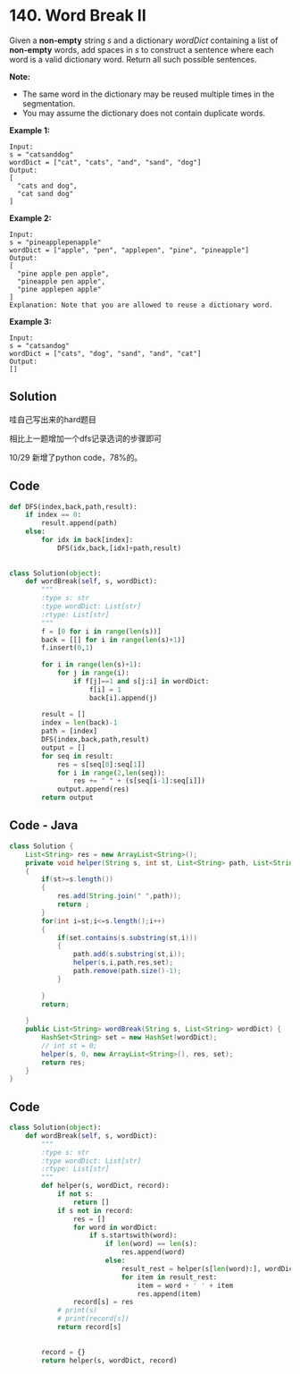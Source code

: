 # 140. Word Break II

Given a **non-empty** string *s* and a dictionary *wordDict* containing a list of **non-empty** words, add spaces in *s* to construct a sentence where each word is a valid dictionary word. Return all such possible sentences.

**Note:**

- The same word in the dictionary may be reused multiple times in the segmentation.
- You may assume the dictionary does not contain duplicate words.

**Example 1:**

```
Input:
s = "catsanddog"
wordDict = ["cat", "cats", "and", "sand", "dog"]
Output:
[
  "cats and dog",
  "cat sand dog"
]
```

**Example 2:**

```
Input:
s = "pineapplepenapple"
wordDict = ["apple", "pen", "applepen", "pine", "pineapple"]
Output:
[
  "pine apple pen apple",
  "pineapple pen apple",
  "pine applepen apple"
]
Explanation: Note that you are allowed to reuse a dictionary word.
```

**Example 3:**

```
Input:
s = "catsandog"
wordDict = ["cats", "dog", "sand", "and", "cat"]
Output:
[]
```



## Solution

哇自己写出来的hard题目

相比上一题增加一个dfs记录选词的步骤即可

10/29 新增了python code，78%的。



## Code

```python
def DFS(index,back,path,result):
    if index == 0:
        result.append(path)
    else:
        for idx in back[index]:
            DFS(idx,back,[idx]+path,result)
            
    
class Solution(object):
    def wordBreak(self, s, wordDict):
        """
        :type s: str
        :type wordDict: List[str]
        :rtype: List[str]
        """
        f = [0 for i in range(len(s))]
        back = [[] for i in range(len(s)+1)]
        f.insert(0,1)
        
        for i in range(len(s)+1):
            for j in range(i):
                if f[j]==1 and s[j:i] in wordDict:
                    f[i] = 1
                    back[i].append(j)
                    
        result = []
        index = len(back)-1
        path = [index]
        DFS(index,back,path,result)
        output = []
        for seq in result:
            res = s[seq[0]:seq[1]]
            for i in range(2,len(seq)):
                res += " " + (s[seq[i-1]:seq[i]])
            output.append(res)
        return output
```



## Code - Java

```java
class Solution {
    List<String> res = new ArrayList<String>();
    private void helper(String s, int st, List<String> path, List<String> res, HashSet<String> set)
    {
        if(st>=s.length())
        {
            res.add(String.join(" ",path));
            return ;
        }
        for(int i=st;i<=s.length();i++)
        {
            if(set.contains(s.substring(st,i)))
            {
                path.add(s.substring(st,i));
                helper(s,i,path,res,set);
                path.remove(path.size()-1);
            }
                
        }
        return;
        
    }
    public List<String> wordBreak(String s, List<String> wordDict) {
        HashSet<String> set = new HashSet(wordDict); 
        // int st = 0;
        helper(s, 0, new ArrayList<String>(), res, set);
        return res;
    }
}
```



## Code

```python
class Solution(object):
    def wordBreak(self, s, wordDict):
        """
        :type s: str
        :type wordDict: List[str]
        :rtype: List[str]
        """
        def helper(s, wordDict, record):
            if not s:
                return []
            if s not in record:
                res = []
                for word in wordDict:
                    if s.startswith(word):
                        if len(word) == len(s):
                            res.append(word)
                        else:
                            result_rest = helper(s[len(word):], wordDict, record)
                            for item in result_rest:
                                item = word + ' ' + item
                                res.append(item)                
                record[s] = res
            # print(s)
            # print(record[s])
            return record[s]
            
        
        record = {}
        return helper(s, wordDict, record)
```

